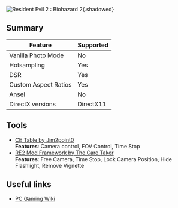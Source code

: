![Resident Evil 2 : Biohazard 2](Images\re2_header.png "Shot by Langgi"){.shadowed}

## Summary

Feature | Supported
--|--
Vanilla Photo Mode | No
Hotsampling | Yes
DSR | Yes
Custom Aspect Ratios | Yes
Ansel | No
DirectX versions | DirectX11
 
## Tools

* [CE Table by Jim2point0](..\CheatTables\re2_new.ct)  
**Features**: Camera control, FOV Control, Time Stop
* [RE2 Mod Framework by The Care Taker](https://www.nexusmods.com/residentevil22019/mods/11)  
**Features**: Free Camera, Time Stop, Lock Camera Position, Hide Flashlight, Remove Vignette

## Useful links

* [PC Gaming Wiki](https://pcgamingwiki.com/wiki/Resident_Evil_2_(2019))